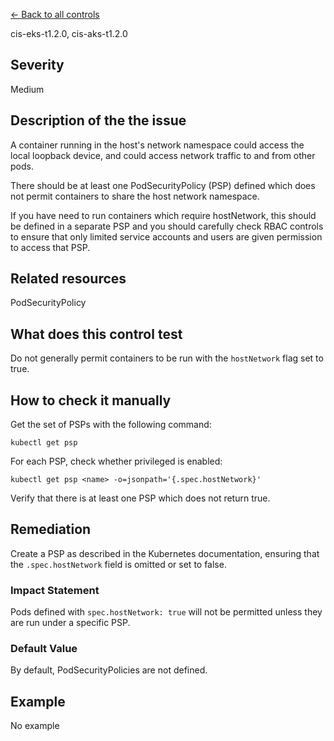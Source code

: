 [← Back to all controls](index.md)


cis-eks-t1.2.0, cis-aks-t1.2.0

## Severity

Medium

## Description of the the issue

A container running in the host's network namespace could access the local loopback device, and could access network traffic to and from other pods.

 There should be at least one PodSecurityPolicy (PSP) defined which does not permit containers to share the host network namespace.

 If you have need to run containers which require hostNetwork, this should be defined in a separate PSP and you should carefully check RBAC controls to ensure that only limited service accounts and users are given permission to access that PSP.

## Related resources

PodSecurityPolicy

## What does this control test

Do not generally permit containers to be run with the `hostNetwork` flag set to true.

## How to check it manually

Get the set of PSPs with the following command:

```
kubectl get psp

```

 For each PSP, check whether privileged is enabled:

```
kubectl get psp <name> -o=jsonpath='{.spec.hostNetwork}'

```

 Verify that there is at least one PSP which does not return true.

## Remediation

Create a PSP as described in the Kubernetes documentation, ensuring that the `.spec.hostNetwork` field is omitted or set to false.

### Impact Statement

Pods defined with `spec.hostNetwork: true` will not be permitted unless they are run under a specific PSP.

### Default Value

By default, PodSecurityPolicies are not defined.

## Example

No example

